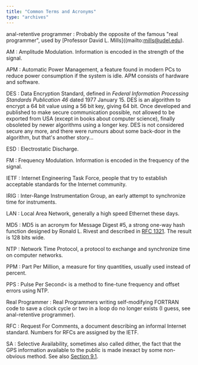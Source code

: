 ```yaml
---
title: "Common Terms and Acronyms"
type: "archives"
---
```


anal-retentive programmer
: Probably the opposite of the famous "real programmer", used by [Professor David L. Mills]((mailto:mills@udel.edu).

AM
: Amplitude Modulation. Information is encoded in the strength of the signal.

APM
: Automatic Power Management, a feature found in modern PCs to reduce power consumption if the system is idle. APM consists of hardware and software.

DES
: Data Encryption Standard, defined in _Federal Information Processing Standards Publication 46_ dated 1977 January 15. DES is an algorithm to encrypt a 64 bit value using a 56 bit key, giving 64 bit. Once developed and published to make secure communication possible, not allowed to be exported from USA (except in books about computer science), finally obsoleted by newer algorithms using a longer key. DES is not considered secure any more, and there were rumours about some back-door in the algorithm, but that's another story...

ESD
: Electrostatic Discharge.

FM
: Frequency Modulation. Information is encoded in the frequency of the signal.

IETF
: Internet Engineering Task Force, people that try to establish acceptable standards for the Internet community.

IRIG
: Inter-Range Instrumentation Group, an early attempt to synchronize time for instruments.

LAN
: Local Area Network, generally a high speed Ethernet these days.

MD5
: MD5 is an acronym for Message Digest #5, a strong one-way hash function designed by Ronald L. Rivest and described in [RFC 1321](/reflib/rfc/rfc1321.txt). The result is 128 bits wide.

NTP
: Network Time Protocol, a protocol to exchange and synchronize time on computer networks.

PPM
: Part Per Million, a measure for tiny quantities, usually used instead of percent.

PPS
: Pulse Per Second< is a method to fine-tune frequency and offset errors using NTP.

Real Programmer
: Real Programmers writing self-modifying FORTRAN code to save a clock cycle or two in a loop do no longer exists (I guess, see anal-retentive programmer).

RFC
: Request For Comments, a document describing an informal Internet standard. Numbers for RFCs are assigned by the IETF.

SA
: Selective Availability, sometimes also called dither, the fact that the GPS information available to the public is made inexact by some non-obvious method. See also [Section 9.1](/ntpfaq/ntp-s-related/#91-gps).